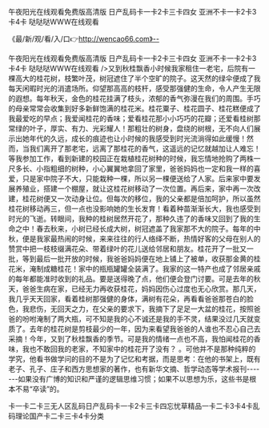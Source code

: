 午夜阳光在线观看免费版高清版
日产乱码卡一卡2卡三卡四女
亚洲不卡一卡2卡3卡4卡
哒哒哒WWW在线观看


《最/新/观/看/入/口👉http://wencao66.com》--

午夜阳光在线观看免费版高清版
日产乱码卡一卡2卡三卡四女
亚洲不卡一卡2卡3卡4卡
哒哒哒WWW在线观看
/>又到秋桂飘香小时候我家租住一老宅，后院有一棵高大的桂花树，枝繁叶茂，树冠遮住了半个空旷的院子。这天然的绿伞便成了我每天闲暇时光的消遣场所。仰望那高高的枝杆，感受那强健的生命，令人产生无限的遐想。每年秋天，金色的桂花挂满了枝头，浓郁的香气弥漫在我们的周围。手巧的母亲常常会收集到好多新鲜饱满的桂花米。桂花粟子、桂花圆子、桂花糕便成了我最爱吃的早点；我爱闻桂花的香味；爱看桂花那小小巧巧的花瓣；还爱看桂树那常绿的叶子，厚实、有力、光彩耀人！那粗壮的树身，盘绕的树根，无不向人们展示出她年代的久远，成长的痕迹也让小时候的我感受到时光流淌得如此缓慢！然而，当我们离开了那老宅，远离了那桂花的香气，这遥远的记忆就越加让人难忘！等我参加工作，看到新建的校园正在栽植桂花树种的时候，我忘情地抢购了两株一尺多长、小指粗细的树种，小心翼翼地拿回了家里，爸爸妈妈也一定和我一样的喜爱，只是家中院子不大，只能栽种一棵，所以另一棵便送给了人家。后来家中要发展养殖业，搭建一个棚屋，就让这桂花树移动了一次位置。再后来，家中再一次改建，桂花树便又一次动身让位。但每次的移位，我的父亲都是倍加呵护，所以虽然桂花树移动再三，但一点也没影响她的生长发育！看着种苗渐渐长大，我也感受到时光的飞逝。转眼间，我种的桂树居然开花了，那种久违了的香味又回到了我的生命之中！春去秋来，小树已经长成大树，树冠遮盖了我家那不大的院子。每年的中秋，便是我家最热闹的时候，来来往往的行人络绎不断，热情好客的父母在别人的赞赏中把一枝枝缀满花朵、带着绿叶的花儿送给邻居和朋友。桂花开了一批又一批，等到最后一批开放的时候，我爸爸妈妈便在地上铺上了被单，收获那金黄的桂花米，淹制成糖桂花！家中的瓶瓶罐罐全装满了。我家的这一特产也成了邻居亲戚的每年都能准时收到的礼品。要是送得晚了点，他们便会登门讨要。可是去年的秋天，爸爸生病在家，已经无力再收获桂花，妈妈因伤心过度也无心欣赏。那几天，我几乎天天回家，看着桂树那强健的身体，满树有花朵，再看看爸爸那苍白的脸色，我悲伤，无回天之力，在父亲的要求下，我摘下了足足一大盆的桂花，按照爸爸的吩咐淹制了两大瓶，可不知是我的心不诚还是我的手不灵，结果没过几天就变质了。去年的桂花树是剪枝最少的一年，因为来看望我爸爸的人谁也不忍心自己去采摘！今年，又到了秋桂飘香的季节。可是我的情绪一点也不高，我怕闻桂花的香味，我也不敢回我的老家，不知家中的桂花开了没有？
。可他并不是那种纯粹的学究，他看书做学问的目的不是为了记忆和考据，而是思考：在他的书架上，既有老子、孔子、庄子和西方思想家的著作，也有新华文摘、哲学动态等学术报刊-------如果没有广博的知识和严谨的逻辑思维习惯；如果不以思想为乐，这些书是根本不易“卒读”的。





卡一卡二卡三无人区乱码日产乱码卡一卡2卡三卡四忘忧草精品一卡二卡3卡4卡乱码理论国产卡二卡三卡4卡分类

